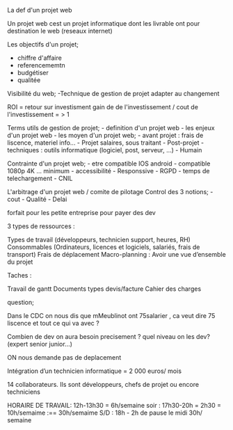 La def d'un projet web

Un projet web cest un projet informatique dont les livrable ont pour destination le web (reseaux internet)

Les objectifs d'un projet;
- chiffre d'affaire 
- referencememtn
- budgétiser 
- qualitée 

Visibilité du web;
-Technique de gestion de projet adapter au changement 

ROI = retour sur investisment 
gain de de l'investissement / cout de l'investissement = > 1 



Terms utils de gestion de projet;
    - definition d'un projet web
    - les enjeux d'un projet web 
    - les moyen d'un projet web;
        - avant projet : frais de liscence, materiel info...
        - Projet salaires, sous traitant
        - Post-projet
    - techniques : outils informatique (logiciel, post, serveur, ...)
    - Humain

Contrainte d'un projet web;
    - etre compatible IOS android
    - compatible 1080p 4K ... minimum
    - accessibilité 
    - Responssive 
    - RGPD
    - temps de telechargement 
    - CNIL 



L'arbitrage d'un projet web / comite de pilotage
    Control des 3 notions; 
        - cout 
        - Qualité 
        - Delai







forfait pour les petite entreprise pour payer des dev 






3 types de ressources :

Types de travail (développeurs, technicien support, heures, RH)
Consommables (Ordinateurs, licences et logiciels, salariés, frais de transport)
Frais de déplacement
Macro-planning :  Avoir une vue d’ensemble du projet



Taches :

Travail de gantt
Documents types devis/facture
Cahier des charges


question;

Dans le CDC on nous dis que mMeublinot ont 75salarier , ca veut dire 75 liscence et tout ce qui va avec ?

Combien de dev on aura besoin precisement ? quel niveau on les dev? (expert senior junior...)

ON nous demande pas de deplacement 

Intégration d’un technicien informatique = 2 000 euros/ mois

14 collaborateurs. Ils sont développeurs, chefs de projet ou encore techniciens 


HORAIRE DE TRAVAIL: 
12h-13h30 = 6h/semaine
soir : 17h30-20h = 2h30 = 10h/semaime                :== 30h/semaime
S/D : 18h - 2h de pause le midi 30h/ semaine 